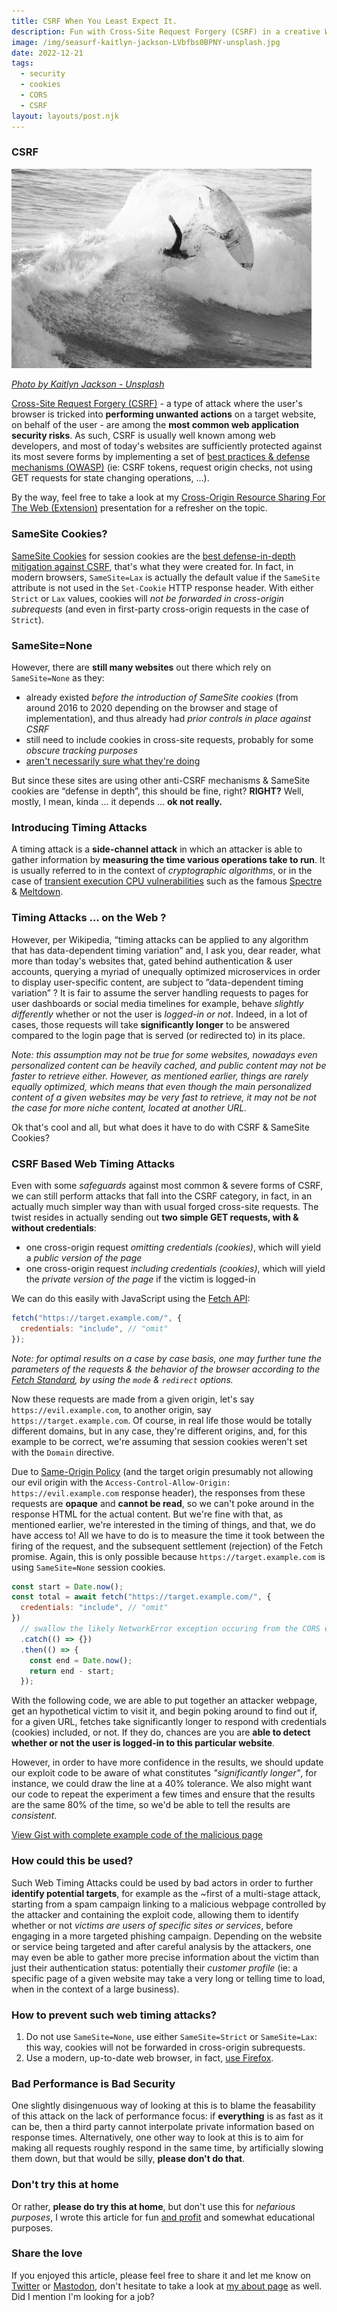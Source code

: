 ```yaml
---
title: CSRF When You Least Expect It.
description: Fun with Cross-Site Request Forgery (CSRF) in a creative Web Timing Attack scenario, highlighting the risks inherent to SameSite=None session cookies.
image: /img/seasurf-kaitlyn-jackson-LVbfbs0BPNY-unsplash.jpg
date: 2022-12-21
tags:
  - security
  - cookies
  - CORS
  - CSRF
layout: layouts/post.njk
---
```


### CSRF

<img src="/img/seasurf-kaitlyn-jackson-LVbfbs0BPNY-unsplash.jpg" alt="Black & white photo of a surfer falling off their board" width="480" />

[_Photo by Kaitlyn Jackson - Unsplash_](https://unsplash.com/photos/LVbfbs0BPNY)

[Cross-Site Request Forgery (CSRF)](https://owasp.org/www-community/attacks/csrf) - a type of attack where the user's browser is tricked into **performing unwanted actions** on a target website, on behalf of the user - are among the **most common web application security risks**.
As such, CSRF is usually well known among web developers, and most of today's websites are sufficiently protected against its most severe forms by implementing a set of [best practices & defense mechanisms (OWASP)](https://cheatsheetseries.owasp.org/cheatsheets/Cross-Site_Request_Forgery_Prevention_Cheat_Sheet.html) (ie: CSRF tokens, request origin checks, not using GET requests for state changing operations, ...).

By the way, feel free to take a look at my [Cross-Origin Resource Sharing For The Web (Extension)](https://timtech.blog/posts/presentation-dashlane-web-extension-security-cross-origin-resource-sharing-CORS-OPTIONS-preflight-same-origin/) presentation for a refresher on the topic.

### SameSite Cookies?

[SameSite Cookies](https://developer.mozilla.org/en-US/docs/Web/HTTP/Headers/Set-Cookie/SameSite) for session cookies are the [best defense-in-depth mitigation against CSRF](https://cheatsheetseries.owasp.org/cheatsheets/Cross-Site_Request_Forgery_Prevention_Cheat_Sheet.html#samesite-cookie-attribute), that's what they were created for.
In fact, in modern browsers, `SameSite=Lax` is actually the default value if the `SameSite` attribute is not used in the `Set-Cookie` HTTP response header.
With either `Strict` or `Lax` values, cookies will _not be forwarded in cross-origin subrequests_ (and even in first-party cross-origin requests in the case of `Strict`).

### SameSite=None

However, there are **still many websites** out there which rely on `SameSite=None` as they:

- already existed _before the introduction of SameSite cookies_ (from around 2016 to 2020 depending on the browser and stage of implementation), and thus already had _prior controls in place against CSRF_
- still need to include cookies in cross-site requests, probably for some _obscure tracking purposes_
- [aren't necessarily sure what they're doing](https://duckduckgo.com/?q=site%3Astackoverflow.com+"SameSite%3DNone")

But since these sites are using other anti-CSRF mechanisms & SameSite cookies are “defense in depth”, this should be fine, right? **RIGHT?**
Well, mostly, I mean, kinda ... it depends ... **ok not really.**

### Introducing Timing Attacks

A timing attack is a **side-channel attack** in which an attacker is able to gather information by **measuring the time various operations take to run**.
It is usually referred to in the context of _cryptographic algorithms_, or in the case of [transient execution CPU vulnerabilities](https://en.wikipedia.org/wiki/Transient_execution_CPU_vulnerability) such as the famous [Spectre](<https://en.wikipedia.org/wiki/Spectre_(security_vulnerability)>) & [Meltdown](<https://en.wikipedia.org/wiki/Meltdown_(security_vulnerability)>).

### Timing Attacks ... on the Web ?

However, per Wikipedia, “timing attacks can be applied to any algorithm that has data-dependent timing variation” and, I ask you, dear reader, what more than today's websites that, gated behind authentication & user accounts, querying a myriad of unequally optimized microservices in order to display user-specific content, are subject to ”data-dependent timing variation” ?
It is fair to assume the server handling requests to pages for user dashboards or social media timelines for example, behave _slightly differently_ whether or not the user is _logged-in or not_.
Indeed, in a lot of cases, those requests will take **significantly longer** to be answered compared to the login page that is served (or redirected to) in its place.

_Note: this assumption may not be true for some websites, nowadays even personalized content can be heavily cached, and public content may not be faster to retrieve either. However, as mentioned earlier, things are rarely equally optimized, which means that even though the main personalized content of a given websites may be very fast to retrieve, it may not be not the case for more niche content, located at another URL._

Ok that's cool and all, but what does it have to do with CSRF & SameSite Cookies?

### CSRF Based Web Timing Attacks

Even with some _safeguards_ against most common & severe forms of CSRF, we can still perform attacks that fall into the CSRF category, in fact, in an actually much simpler way than with usual forged cross-site requests.
The twist resides in actually sending out **two simple GET requests, with & without credentials**:

- one cross-origin request _omitting credentials (cookies)_, which will yield a _public version of the page_
- one cross-origin request _including credentials (cookies)_, which will yield the _private version of the page_ if the victim is logged-in

We can do this easily with JavaScript using the [Fetch API](https://developer.mozilla.org/en-US/docs/Web/API/fetch):

```javascript
fetch("https://target.example.com/", {
  credentials: "include", // "omit"
});
```

_Note: for optimal results on a case by case basis, one may further tune the parameters of the requests & the behavior of the browser according to the [Fetch Standard](https://fetch.spec.whatwg.org/), by using the `mode` & `redirect` options._

Now these requests are made from a given origin, let's say `https://evil.example.com`, to another origin, say `https://target.example.com`.
Of course, in real life those would be totally different domains, but in any case, they're different origins, and, for this example to be correct, we're assuming that session cookies weren't set with the `Domain` directive.

Due to [Same-Origin Policy](https://developer.mozilla.org/en-US/docs/Web/Security/Same-origin_policy) (and the target origin presumably not allowing our evil origin with the `Access-Control-Allow-Origin: https://evil.example.com` response header), the responses from these requests are **opaque** and **cannot be read**, so we can't poke around in the response HTML for the actual content.
But we're fine with that, as mentioned earlier, we're interested in the timing of things, and that, we do have access to!
All we have to do is to measure the time it took between the firing of the request, and the subsequent settlement (rejection) of the Fetch promise.
Again, this is only possible because `https://target.example.com` is using `SameSite=None` session cookies.

```javascript
const start = Date.now();
const total = await fetch("https://target.example.com/", {
  credentials: "include", // "omit"
})
  // swallow the likely NetworkError exception occuring from the CORS error.
  .catch(() => {})
  .then(() => {
    const end = Date.now();
    return end - start;
  });
```

With the following code, we are able to put together an attacker webpage, get an hypothetical victim to visit it, and begin poking around to find out if, for a given URL, fetches take significantly longer to respond with credentials (cookies) included, or not.
If they do, chances are you are **able to detect whether or not the user is logged-in to this particular website**.

However, in order to have more confidence in the results, we should update our exploit code to be aware of what constitutes _"significantly longer"_, for instance, we could draw the line at a 40% tolerance.
We also might want our code to repeat the experiment a few times and ensure that the results are the same 80% of the time, so we'd be able to tell the results are _consistent_.

[View Gist with complete example code of the malicious page](https://gist.github.com/ziir/98b79638b4cb889c1b718e56eab0f68a)

### How could this be used?

Such Web Timing Attacks could be used by bad actors in order to further **identify potential targets**, for example as the ~first of a multi-stage attack, starting from a spam campaign linking to a malicious webpage controlled by the attacker and containing the exploit code, allowing them to identify whether or not _victims are users of specific sites or services_, before engaging in a more targeted phishing campaign.
Depending on the website or service being targeted and after careful analysis by the attackers, one may even be able to gather more precise information about the victim than just their authentication status: potentially their _customer profile_ (ie: a specific page of a given website may take a very long or telling time to load, when in the context of a large business).

### How to prevent such web timing attacks?

1. Do not use `SameSite=None`, use either `SameSite=Strict` or `SameSite=Lax`: this way, cookies will not be forwarded in cross-origin subrequests.
2. Use a modern, up-to-date web browser, in fact, [use Firefox](https://www.mozilla.org/en-US/firefox/browsers/).

### Bad Performance is Bad Security

One slightly disingenuous way of looking at this is to blame the feasability of this attack on the lack of performance focus: if **everything** is as fast as it can be, then a third party cannot interpolate private information based on response times.
Alternatively, one other way to look at this is to aim for making all requests roughly respond in the same time, by artificially slowing them down, but that would be silly, **please don't do that**.

### Don't try this at home

Or rather, **please do try this at home**, but don't use this for _nefarious purposes_, I wrote this article for fun <u>and profit</u> and somewhat educational purposes.

### Share the love

If you enjoyed this article, please feel free to share it and let me know on [Twitter](https://twitter.com/tpillard) or [Mastodon](https://hachyderm.io/@tpillard), don't hesitate to take a look at [my about page](/about/) as well.
Did I mention I'm looking for a job?
